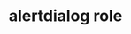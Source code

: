 ---
{
  "title": "alertdialog role",
  "description": "A type of dialog that contains an alert message, where initial focus goes to an element within the dialog. See related alert and dialog.",
  "category": "aria",
  "keywords": [
    "alertdialog role"
  ],
  "last_test_date": "2019-01-06",
  "test_results_url": "https://a11ysupport.io/tech/aria/alertdialog_role",
  "stats": {
    "jaws": {
      "chrome": {
        "74": "y"
      },
      "ie": {
        "11.253": "y"
      },
      "firefox": {
        "66": "y"
      }
    },
    "narrator": {
      "edge": {
        "44.17763": "y"
      }
    },
    "nvda": {
      "chrome": {
        "74": "y"
      },
      "firefox": {
        "64.0.2": "y"
      }
    },
    "orca": {
      "firefox": {
        "69": "y"
      }
    },
    "talkback": {
      "and_chr": {
        "67": "y"
      }
    },
    "vo_ios": {
      "ios_saf": {
        "12.1.2": "y"
      }
    },
    "vo_macos": {
      "safari": {
        "12.0.2": "y"
      }
    }
  },
  "links": {
    "ARIA spec for alertdialog": "https://www.w3.org/TR/wai-aria-1.1/#alertdialog"
  }
}
---